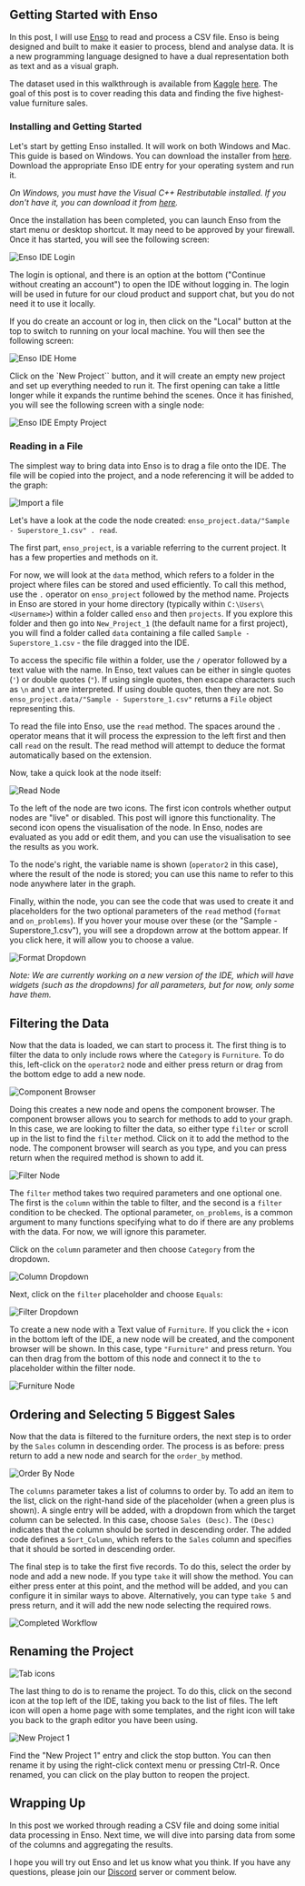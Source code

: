 ## Getting Started with Enso

In this post, I will use [Enso](https://enso.org) to read and process a CSV file. Enso is being designed and built to make it easier to process, blend and analyse data. It is a new programming language designed to have a dual representation both as text and as a visual graph.

The dataset used in this walkthrough is available from [Kaggle](https://www.kaggle.com/) [here](https://www.kaggle.com/datasets/vivek468/superstore-dataset-final). The goal of this post is to cover reading this data and finding the five highest-value furniture sales.

### Installing and Getting Started

Let's start by getting Enso installed. It will work on both Windows and Mac. This guide is based on Windows. You can download the installer from [here](https://github.com/enso-org/enso/releases/latest). Download the appropriate Enso IDE entry for your operating system and run it. 

*On Windows, you must have the Visual C++ Restributable installed. If you don't have it, you can download it from [here](https://support.microsoft.com/en-us/help/2977003/the-latest-supported-visual-c-downloads).*

Once the installation has been completed, you can launch Enso from the start menu or desktop shortcut. It may need to be approved by your firewall. Once it has started, you will see the following screen:

![Enso IDE Login](enso-ide-login.png)

The login is optional, and there is an option at the bottom ("Continue without creating an account") to open the IDE without logging in. The login will be used in future for our cloud product and support chat, but you do not need it to use it locally.

If you do create an account or log in, then click on the "Local" button at the top to switch to running on your local machine. You will then see the following screen:

![Enso IDE Home](enso-ide-home.png)

Click on the `New Project`` button, and it will create an empty new project and set up everything needed to run it. The first opening can take a little longer while it expands the runtime behind the scenes. Once it has finished, you will see the following screen with a single node:

![Enso IDE Empty Project](enso-ide-start.png)

### Reading in a File

The simplest way to bring data into Enso is to drag a file onto the IDE. The file will be copied into the project, and a node referencing it will be added to the graph:

![Import a file](import-file.gif)

Let's have a look at the code the node created: `enso_project.data/"Sample - Superstore_1.csv" . read`.

The first part, `enso_project`, is a variable referring to the current project. It has a few properties and methods on it. 

For now, we will look at the `data` method, which refers to a folder in the project where files can be stored and used efficiently. To call this method, use the `.` operator on `enso_project` followed by the method name. Projects in Enso are stored in your home directory (typically within `C:\Users\<Username>`) within a folder called `enso` and then `projects`. If you explore this folder and then go into `New_Project_1` (the default name for a first project), you will find a folder called `data` containing a file called `Sample - Superstore_1.csv` - the file dragged into the IDE.

To access the specific file within a folder, use the `/` operator followed by a text value with the name. In Enso, text values can be either in single quotes (`'`) or double quotes (`"`). If using single quotes, then escape characters such as `\n` and `\t` are interpreted. If using double quotes, then they are not. So `enso_project.data/"Sample - Superstore_1.csv"` returns a `File` object representing this.

To read the file into Enso, use the `read` method. The spaces around the `.` operator means that it will process the expression to the left first and then call `read` on the result. The read method will attempt to deduce the format automatically based on the extension. 

Now, take a quick look at the node itself:

![Read Node](read-node.png)

To the left of the node are two icons. The first icon controls whether output nodes are "live" or disabled. This post will ignore this functionality. The second icon opens the visualisation of the node. In Enso, nodes are evaluated as you add or edit them, and you can use the visualisation to see the results as you work.

To the node's right, the variable name is shown (`operator2` in this case), where the result of the node is stored; you can use this name to refer to this node anywhere later in the graph.

Finally, within the node, you can see the code that was used to create it and placeholders for the two optional parameters of the `read` method (`format` and `on_problems`). If you hover your mouse over these (or the "Sample - Superstore_1.csv"), you will see a dropdown arrow at the bottom appear. If you click here, it will allow you to choose a value. 

![Format Dropdown](format-dropdown.png)

*Note: We are currently working on a new version of the IDE, which will have widgets (such as the dropdowns) for all parameters, but for now, only some have them.*

## Filtering the Data

Now that the data is loaded, we can start to process it. The first thing is to filter the data to only include rows where the `Category` is `Furniture`. To do this, left-click on the `operator2` node and either press return or drag from the bottom edge to add a new node.

![Component Browser](component-browser.png)

Doing this creates a new node and opens the component browser. The component browser allows you to search for methods to add to your graph. In this case, we are looking to filter the data, so either type `filter` or scroll up in the list to find the `filter` method. Click on it to add the method to the node. The component browser will search as you type, and you can press return when the required method is shown to add it.

![Filter Node](filter-node.png)

The `filter` method takes two required parameters and one optional one. The first is the `column` within the table to filter, and the second is a `filter` condition to be checked. The optional parameter, `on_problems`, is a common argument to many functions specifying what to do if there are any problems with the data. For now, we will ignore this parameter. 

Click on the `column` parameter and then choose `Category` from the dropdown.

![Column Dropdown](column-select.png)

Next, click on the `filter` placeholder and choose `Equals`:

![Filter Dropdown](image.png)

To create a new node with a Text value of `Furniture`. If you click the `+` icon in the bottom left of the IDE, a new node will be created, and the component browser will be shown. In this case, type `"Furniture"` and press return. You can then drag from the bottom of this node and connect it to the `to` placeholder within the filter node.

![Furniture Node](constant-value.gif)

## Ordering and Selecting 5 Biggest Sales

Now that the data is filtered to the furniture orders, the next step is to order by the `Sales` column in descending order. The process is as before: press return to add a new node and search for the `order_by` method.

![Order By Node](order-by.gif)

The `columns` parameter takes a list of columns to order by. To add an item to the list, click on the right-hand side of the placeholder (when a green plus is shown). A single entry will be added, with a dropdown from which the target column can be selected. In this case, choose `Sales (Desc)`. The `(Desc)` indicates that the column should be sorted in descending order. The added code defines a `Sort_Column`, which refers to the `Sales` column and specifies that it should be sorted in descending order.

The final step is to take the first five records. To do this, select the order by node and add a new node. If you type `take` it will show the method. You can either press enter at this point, and the method will be added, and you can configure it in similar ways to above. Alternatively, you can type `take 5` and press return, and it will add the new node selecting the required rows.

![Completed Workflow](image.png)

## Renaming the Project

![Tab icons](tab-icons.png)

The last thing to do is to rename the project. To do this, click on the second icon at the top left of the IDE, taking you back to the list of files. The left icon will open a home page with some templates, and the right icon will take you back to the graph editor you have been using.

![New Project 1](new-project-1.png)

Find the "New Project 1" entry and click the stop button. You can then rename it by using the right-click context menu or pressing Ctrl-R. Once renamed, you can click on the play button to reopen the project.

## Wrapping Up

In this post we worked through reading a CSV file and doing some initial data processing in Enso. Next time, we will dive into parsing data from some of the columns and aggregating the results.

I hope you will try out Enso and let us know what you think. If you have any questions, please join our [Discord](https://discord.com/invite/enso) server or comment below.
